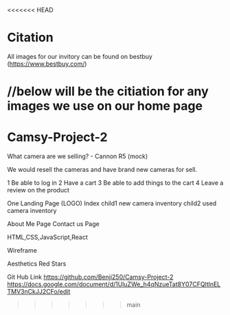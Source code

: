 <<<<<<< HEAD

# Citation

All images for our invitory can be found on bestbuy (https://www.bestbuy.com/)

//below will be the citiation for any images we use on our home page
=======
# Camsy-Project-2

What camera are we selling? - Cannon R5 (mock)

We would resell the cameras and have brand new cameras for sell.


1 Be able to log in
2 Have a cart
3 Be able to add things to the cart
4 Leave a review on the product


One Landing Page (LOGO) Index
child1 new camera inventory
child2 used camera inventory

About Me Page
Contact us Page

HTML,CSS,JavaScript,React

Wireframe

Aesthetics
Red Stars


Git Hub Link https://github.com/Benji250/Camsy-Project-2
https://docs.google.com/document/d/1UluZWe_h4qNzueTat8Y07CFQltlnELTMV3nCkJJ2CFo/edit
>>>>>>> main
